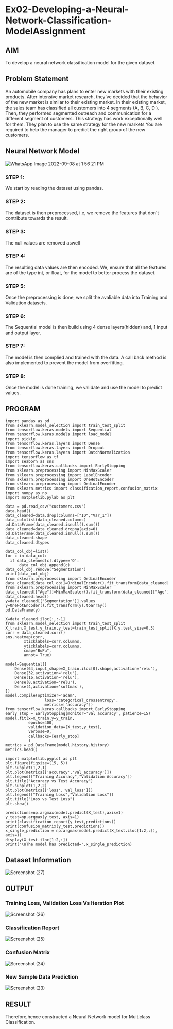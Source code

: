 # Ex02-Developing-a-Neural-Network-Classification-ModelAssignment

## AIM

To develop a neural network classification model for the given dataset.

## Problem Statement

An automobile company has plans to enter new markets with their existing products. After intensive market research, they’ve decided that the behavior of the new market is similar to their existing market.
In their existing market, the sales team has classified all customers into 4 segments (A, B, C, D ). Then, they performed segmented outreach and communication for a different segment of customers. This strategy has work exceptionally well for them. They plan to use the same strategy for the new markets
You are required to help the manager to predict the right group of the new customers.

## Neural Network Model

![WhatsApp Image 2022-09-08 at 1 56 21 PM](https://user-images.githubusercontent.com/89703145/189076869-4d040d99-f470-4fba-acff-4b6377ba9932.jpeg)

### STEP 1:
We start by reading the dataset using pandas.
### STEP 2:
The dataset is then preprocessed, i.e, we remove the features that don't contribute towards the result.
### STEP 3:
The null values are removed aswell
### STEP 4:
The resulting data values are then encoded. We, ensure that all the features are of the type int, or float, for the model to better process the dataset.
### STEP 5:
Once the preprocessing is done, we split the avaliable data into Training and Validation datasets.
### STEP 6:
The Sequential model is then build using 4 dense layers(hidden) and, 1 input and output layer.
### STEP 7:
The model is then complied and trained with the data. A call back method is also implemented to prevent the model from overfitting.
### STEP 8:
Once the model is done training, we validate and use the model to predict values.

## PROGRAM
```python3
import pandas as pd
from sklearn.model_selection import train_test_split
from tensorflow.keras.models import Sequential
from tensorflow.keras.models import load_model
import pickle
from tensorflow.keras.layers import Dense
from tensorflow.keras.layers import Dropout
from tensorflow.keras.layers import BatchNormalization
import tensorflow as tf
import seaborn as sns
from tensorflow.keras.callbacks import EarlyStopping
from sklearn.preprocessing import MinMaxScaler
from sklearn.preprocessing import LabelEncoder
from sklearn.preprocessing import OneHotEncoder
from sklearn.preprocessing import OrdinalEncoder
from sklearn.metrics import classification_report,confusion_matrix
import numpy as np
import matplotlib.pylab as plt
```
```python3
data = pd.read_csv("customers.csv")
data.head()
data_cleaned=data.drop(columns=["ID","Var_1"])
data_col=list(data_cleaned.columns)
pd.DataFrame(data_cleaned.isnull().sum())
data_cleaned=data_cleaned.dropna(axis=0)
pd.DataFrame(data_cleaned.isnull().sum())
data_cleaned.shape
data_cleaned.dtypes
```
```python3
data_col_obj=list()
for c in data_col:
  if data_cleaned[c].dtype=='O':
      data_col_obj.append(c)
data_col_obj.remove("Segmentation")
print(data_col_obj)
from sklearn.preprocessing import OrdinalEncoder
data_cleaned[data_col_obj]=OrdinalEncoder().fit_transform(data_cleaned[data_col_obj])
from sklearn.preprocessing import MinMaxScaler
data_cleaned[["Age"]]=MinMaxScaler().fit_transform(data_cleaned[["Age"]])
data_cleaned.head()
y=data_cleaned[["Segmentation"]].values
y=OneHotEncoder().fit_transform(y).toarray()
pd.DataFrame(y)
```
```python3
X=data_cleaned.iloc[:,:-1]
from sklearn.model_selection import train_test_split
X_train,X_test,y_train,y_test=train_test_split(X,y,test_size=0.3)
corr = data_cleaned.corr()
sns.heatmap(corr, 
        xticklabels=corr.columns,
        yticklabels=corr.columns,
        cmap="BuPu",
        annot= True)
```
```python3
model=Sequential([
    Dense(64,input_shape=X_train.iloc[0].shape,activation="relu"),
    Dense(32,activation='relu'),
    Dense(16,activation='relu'),
    Dense(8,activation='relu'),
    Dense(4,activation='softmax'),
])
model.compile(optimizer='adam',
                 loss='categorical_crossentropy',
                 metrics=['accuracy'])
from tensorflow.keras.callbacks import EarlyStopping
early_stop = EarlyStopping(monitor='val_accuracy', patience=15)
model.fit(x=X_train,y=y_train,
          epochs=400,
          validation_data=(X_test,y_test),
          verbose=0, 
          callbacks=[early_stop]
          )
metrics = pd.DataFrame(model.history.history)
metrics.head()
```
```python3
import matplotlib.pyplot as plt
plt.figure(figsize=(15, 5))
plt.subplot(1,2,1)
plt.plot(metrics[['accuracy','val_accuracy']])
plt.legend(["Training Accuracy","Validation Accuracy"])
plt.title("Accuracy vs Test Accuracy")
plt.subplot(1,2,2)
plt.plot(metrics[['loss','val_loss']])
plt.legend(["Training Loss","Validation Loss"])
plt.title("Loss vs Test Loss")
plt.show()
```
```python3
predictions=np.argmax(model.predict(X_test),axis=1)
y_test=np.argmax(y_test, axis=1)
print(classification_report(y_test,predictions))
print(confusion_matrix(y_test,predictions))
x_single_prediction = np.argmax(model.predict(X_test.iloc[1:2,:]), axis=1)
display(X_test.iloc[1:2,:])
print("\nThe model has predicted=",x_single_prediction)
```
## Dataset Information

![Screenshot (27)](https://user-images.githubusercontent.com/89703145/189068896-a5bf46b4-2686-48a6-96f5-ed36567c7335.png)

## OUTPUT

### Training Loss, Validation Loss Vs Iteration Plot
![Screenshot (26)](https://user-images.githubusercontent.com/89703145/189069013-ef049913-8938-4fdd-9664-5e0c0e022138.png)

### Classification Report

![Screenshot (25)](https://user-images.githubusercontent.com/89703145/189069157-5ecce248-7b4e-4c3a-8fd9-b32788ede9ff.png)

### Confusion Matrix

![Screenshot (24)](https://user-images.githubusercontent.com/89703145/189069264-3fc205c7-5892-460e-b5b6-8fdfd87fec0a.png)

### New Sample Data Prediction

![Screenshot (23)](https://user-images.githubusercontent.com/89703145/189069308-e81ce725-d5a0-4dc3-9b19-191dadf3a4d9.png)

## RESULT
Therefore,hence constructed a Neural Network model for Multiclass Classification.

